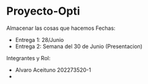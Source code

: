 # Proyecto-Opti
Almacenar las cosas que hacemos
Fechas:
- Entrega 1: 28/Junio
- Entrega 2: Semana del 30 de Junio (Presentacion)

Integrantes y Rol:
- Alvaro Aceituno 202273520-1
- 
